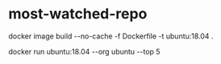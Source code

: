 # most-watched-repo
docker image build --no-cache -f Dockerfile -t ubuntu:18.04 .


docker run ubuntu:18.04 --org ubuntu --top 5
